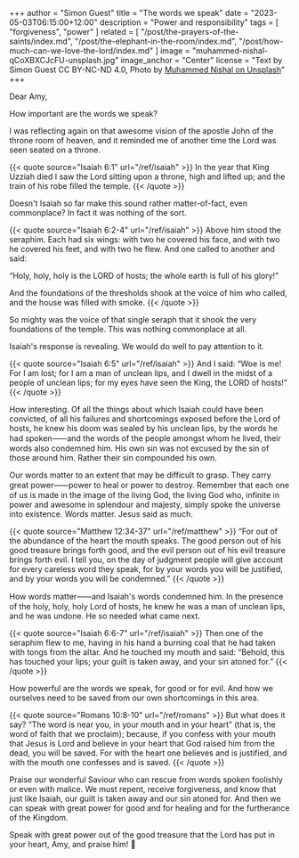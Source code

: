 +++
author = "Simon Guest"
title = "The words we speak"
date = "2023-05-03T06:15:00+12:00"
description = "Power and responsibility"
tags = [ "forgiveness", "power" ]
related = [ "/post/the-prayers-of-the-saints/index.md", "/post/the-elephant-in-the-room/index.md", "/post/how-much-can-we-love-the-lord/index.md" ]
image = "muhammed-nishal-qCoXBXCJcFU-unsplash.jpg"
image_anchor = "Center"
license = "Text by Simon Guest CC BY-NC-ND 4.0, Photo by [Muhammed Nishal on Unsplash](https://unsplash.com/photos/qCoXBXCJcFU)"
+++

Dear Amy,

How important are the words we speak?

I was reflecting again on that awesome vision of the apostle John of the throne room of heaven, and it reminded me of another time the Lord was seen seated on a throne.

{{< quote source="Isaiah 6:1" url="/ref/isaiah" >}}
In the year that King Uzziah died I saw the Lord sitting upon a throne, high and lifted up; and the train of his robe filled the temple.
{{< /quote >}}

Doesn't Isaiah so far make this sound rather matter-of-fact, even commonplace? In fact it was nothing of the sort.

{{< quote source="Isaiah 6:2-4" url="/ref/isaiah" >}}
Above him stood the seraphim. Each had six wings: with two he covered his face, and with two he covered his feet, and with two he flew. And one called to another and said:

“Holy, holy, holy is the LORD of hosts; the whole earth is full of his glory!”

And the foundations of the thresholds shook at the voice of him who called, and the house was filled with smoke.
{{< /quote >}}

So mighty was the voice of that single seraph that it shook the very foundations of the temple. This was nothing commonplace at all.

Isaiah's response is revealing. We would do well to pay attention to it.

{{< quote source="Isaiah 6:5" url="/ref/isaiah" >}}
And I said: “Woe is me! For I am lost; for I am a man of unclean lips, and I dwell in the midst of a people of unclean lips; for my eyes have seen the King, the LORD of hosts!”
{{< /quote >}}

How interesting. Of all the things about which Isaiah could have been convicted, of all his failures and shortcomings exposed before the Lord of hosts, he knew his doom was sealed by his unclean lips, by the words he had spoken⸺and the words of the people amongst whom he lived, their words also condemned him. His own sin was not excused by the sin of those around him. Rather their sin compounded his own.

Our words matter to an extent that may be difficult to grasp. They carry great power⸺power to heal or power to destroy. Remember that each one of us is made in the image of the living God, the living God who, infinite in power and awesome in splendour and majesty, simply spoke the universe into existence. Words matter. Jesus said as much.

{{< quote source="Matthew 12:34-37" url="/ref/matthew" >}}
“For out of the abundance of the heart the mouth speaks. The good person out of his good treasure brings forth good, and the evil person out of his evil treasure brings forth evil. I tell you, on the day of judgment people will give account for every careless word they speak, for by your words you will be justified, and by your words you will be condemned.”
{{< /quote >}}

How words matter⸺and Isaiah's words condemned him. In the presence of the holy, holy, holy Lord of hosts, he knew he was a man of unclean lips, and he was undone. He so needed what came next.

{{< quote source="Isaiah 6:6-7" url="/ref/isaiah" >}}
Then one of the seraphim flew to me, having in his hand a burning coal that he had taken with tongs from the altar. And he touched my mouth and said: “Behold, this has touched your lips; your guilt is taken away, and your sin atoned for.”
{{< /quote >}}

How powerful are the words we speak, for good or for evil. And how we ourselves need to be saved from our own shortcomings in this area.

{{< quote source="Romans 10:8-10" url="/ref/romans" >}}
But what does it say? “The word is near you, in your mouth and in your heart” (that is, the word of faith that we proclaim); because, if you confess with your mouth that Jesus is Lord and believe in your heart that God raised him from the dead, you will be saved. For with the heart one believes and is justified, and with the mouth one confesses and is saved.
{{< /quote >}}

Praise our wonderful Saviour who can rescue from words spoken foolishly or even with malice. We must repent, receive forgiveness, and know that just like Isaiah, our guilt is taken away and our sin atoned for. And then we can speak with great power for good and for healing and for the furtherance of the Kingdom.

Speak with great power out of the good treasure that the Lord has put in your heart, Amy, and praise him! 🙏
